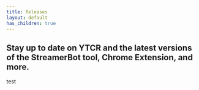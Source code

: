 ```yaml
---
title: Releases
layout: default
has_children: true
---
```


## Stay up to date on YTCR and the latest versions of the StreamerBot tool, Chrome Extension, and more.

test


[github]: https://github.com/gezelio/ytcr